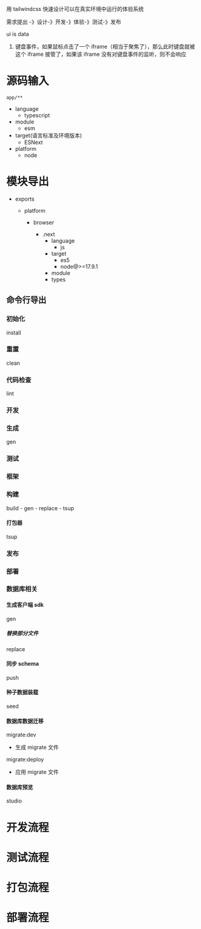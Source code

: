 用 tailwindcss 快速设计可以在真实环境中运行的体验系统

需求提出 -》设计-》开发-》体验-》测试-》发布

ui is data

1. 键盘事件，如果鼠标点击了一个 iframe（相当于聚焦了），那么此时键盘就被这个 iframe 接管了，如果该 iframe 没有对键盘事件的监听，则不会响应

# 源码输入

`app/**`

-  language
   -  typescript
-  module
   -  esm
-  target(语言标准及环境版本)
   -  ESNext
-  platform
   -  node

# 模块导出

-  exports

   -  platform

      -  browser

         -  .next
            -  language
               -  js
            -  target
               -  es5
               -  node@>=17.9.1
            -  module
            -  types

## 命令行导出

### 初始化

install

### 重置

clean

### 代码检查

lint

### 开发

### 生成

gen

### 测试

### 框架

### 构建

build - gen - replace - tsup

#### 打包器

tsup

### 发布

### 部署

### 数据库相关

#### 生成客户端 sdk

gen

##### 替换部分文件

replace

#### 同步 schema

push

#### 种子数据装载

seed

#### 数据库数据迁移

migrate:dev

-  生成 migrate 文件

migrate:deploy

-  应用 migrate 文件

#### 数据库预览

studio

####

# 开发流程

# 测试流程

# 打包流程

# 部署流程
